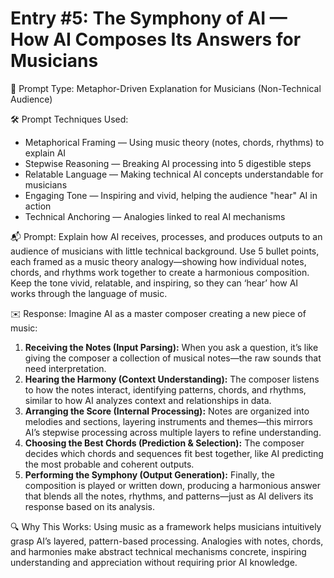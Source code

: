 # Entry #5: The Symphony of AI — How AI Composes Its Answers for Musicians

🧠 Prompt Type:
Metaphor-Driven Explanation for Musicians (Non-Technical Audience)

🛠️ Prompt Techniques Used:
- Metaphorical Framing — Using music theory (notes, chords, rhythms) to explain AI
- Stepwise Reasoning — Breaking AI processing into 5 digestible steps
- Relatable Language — Making technical AI concepts understandable for musicians
- Engaging Tone — Inspiring and vivid, helping the audience "hear" AI in action
- Technical Anchoring — Analogies linked to real AI mechanisms

📬 Prompt:
Explain how AI receives, processes, and produces outputs to an audience of musicians with little technical background. Use 5 bullet points, each framed as a music theory analogy—showing how individual notes, chords, and rhythms work together to create a harmonious composition. Keep the tone vivid, relatable, and inspiring, so they can ‘hear’ how AI works through the language of music.

✉️ Response:
Imagine AI as a master composer creating a new piece of music:

1. **Receiving the Notes (Input Parsing):** When you ask a question, it’s like giving the composer a collection of musical notes—the raw sounds that need interpretation.
2. **Hearing the Harmony (Context Understanding):** The composer listens to how the notes interact, identifying patterns, chords, and rhythms, similar to how AI analyzes context and relationships in data.
3. **Arranging the Score (Internal Processing):** Notes are organized into melodies and sections, layering instruments and themes—this mirrors AI’s stepwise processing across multiple layers to refine understanding.
4. **Choosing the Best Chords (Prediction & Selection):** The composer decides which chords and sequences fit best together, like AI predicting the most probable and coherent outputs.
5. **Performing the Symphony (Output Generation):** Finally, the composition is played or written down, producing a harmonious answer that blends all the notes, rhythms, and patterns—just as AI delivers its response based on its analysis.

🔍 Why This Works:
Using music as a framework helps musicians intuitively grasp AI’s layered, pattern-based processing. Analogies with notes, chords, and harmonies make abstract technical mechanisms concrete, inspiring understanding and appreciation without requiring prior AI knowledge.
